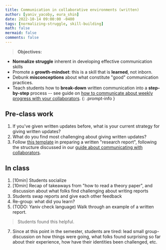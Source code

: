 ```yaml
---
title: Communication in collaborative environments (written)
author: [yaniv_yacoby, eura_shin]
date: 2022-10-14 09:00:00 -0400
tags: [normalizing-struggle, skill-building]
math: false
mermaid: false
comments: false
---
```


> **Objectives:**
* **Normalize struggle** inherent in developing effective communication skills
* Promote a **growth-mindset**: this is a skill that is **learned**, not inborn.
* Debunk **misconceptions** about what constitute "good" communication practices. 
* Teach students how to **break-down** written communication into a **step-by-step** process -- see guide on [how to communicate about weekly progress with your collaborators](https://yanivyacoby.github.io/harvard-cs290/materials/communication-in-collaborative-environments).
{: .prompt-info }


## Pre-class work
1. If you've given written updates before, what is your current strategy for giving written updates?
2. What do you find most challenging about giving written updates? 
3. Follow [this template](https://www.overleaf.com/project/63375e1f74f7768cc519b521) in preparing a written "research report", following the structure discussed in our [guide about communicating with collaborators](https://yanivyacoby.github.io/harvard-cs290/materials/communication-in-collaborative-environments).


## In class 
1. [10min] Students socialize
2. [10min] Recap of takeaways from "how to read a theory paper", and discussion about what folks find challenging about writing reports
4. Students swap reports and give each other feedback
5. Re-group: what did you learn?
6. (TODO: Yaniv check language) Walk through an example of a written report. 
  > Students found this helpful.
7. Since at this point in the semester, students are tired: lead small group-discussion on how things were going, what folks found surprising so far about their experience, how have their identities been challenged, etc.
